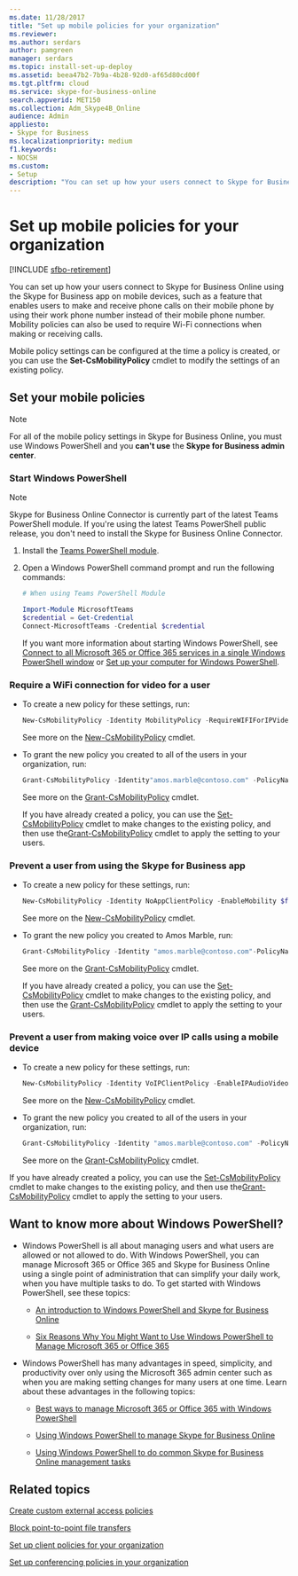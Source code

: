 ```yaml
---
ms.date: 11/28/2017
title: "Set up mobile policies for your organization"
ms.reviewer: 
ms.author: serdars
author: pamgreen
manager: serdars
ms.topic: install-set-up-deploy
ms.assetid: beea47b2-7b9a-4b28-92d0-af65d80cd00f
ms.tgt.pltfrm: cloud
ms.service: skype-for-business-online
search.appverid: MET150
ms.collection: Adm_Skype4B_Online
audience: Admin
appliesto:
- Skype for Business
ms.localizationpriority: medium
f1.keywords:
- NOCSH
ms.custom:
- Setup
description: "You can set up how your users connect to Skype for Business Online using the Skype for Business app on mobile devices."
---
```


# Set up mobile policies for your organization

[!INCLUDE [sfbo-retirement](../../Hub/includes/sfbo-retirement.md)]

You can set up how your users connect to Skype for Business Online using the Skype for Business app on mobile devices, such as a feature that enables users to make and receive phone calls on their mobile phone by using their work phone number instead of their mobile phone number. Mobility policies can also be used to require Wi-Fi connections when making or receiving calls.
  
Mobile policy settings can be configured at the time a policy is created, or you can use the **Set-CsMobilityPolicy** cmdlet to modify the settings of an existing policy.
  
## Set your mobile policies

> [!NOTE]
> For all of the mobile policy settings in Skype for Business Online, you must use Windows PowerShell and you **can't use** the **Skype for Business admin center**. 
  
### Start Windows PowerShell

> [!NOTE]
> Skype for Business Online Connector is currently part of the latest Teams PowerShell module. If you're using the latest Teams PowerShell public release, you don't need to install the Skype for Business Online Connector.
1. Install the [Teams PowerShell module](/microsoftteams/teams-powershell-install).
    
2. Open a Windows PowerShell command prompt and run the following commands: 

   ```powershell
   # When using Teams PowerShell Module

   Import-Module MicrosoftTeams
   $credential = Get-Credential
   Connect-MicrosoftTeams -Credential $credential
   ```
   If you want more information about starting Windows PowerShell, see [Connect to all Microsoft 365 or Office 365 services in a single Windows PowerShell window](/microsoft-365/enterprise/connect-to-all-microsoft-365-services-in-a-single-windows-powershell-window) or [Set up your computer for Windows PowerShell](../set-up-your-computer-for-windows-powershell/set-up-your-computer-for-windows-powershell.md).
   
### Require a WiFi connection for video for a user

- To create a new policy for these settings, run:
   
   ```powershell
   New-CsMobilityPolicy -Identity MobilityPolicy -RequireWIFIForIPVideo $true
   ```
   See more on the [New-CsMobilityPolicy](/powershell/module/skype/New-CsMobilityPolicy) cmdlet.
    
- To grant the new policy you created to all of the users in your organization, run:
   
   ```powershell
   Grant-CsMobilityPolicy -Identity"amos.marble@contoso.com" -PolicyName MobilityPolicy
   ```
   See more on the [Grant-CsMobilityPolicy](/powershell/module/skype/Grant-CsMobilityPolicy) cmdlet.
    
  If you have already created a policy, you can use the [Set-CsMobilityPolicy](/powershell/module/skype/Set-CsMobilityPolicy) cmdlet to make changes to the existing policy, and then use the[Grant-CsMobilityPolicy](/powershell/module/skype/Grant-CsMobilityPolicy) cmdlet to apply the setting to your users.
  
### Prevent a user from using the Skype for Business app

- To create a new policy for these settings, run:
  ```PowerShell
  New-CsMobilityPolicy -Identity NoAppClientPolicy -EnableMobility $false 
  ```
  See more on the [New-CsMobilityPolicy](/powershell/module/skype/New-CsMobilityPolicy) cmdlet.
    
- To grant the new policy you created to Amos Marble, run:  
   
   ```powershell
   Grant-CsMobilityPolicy -Identity "amos.marble@contoso.com"-PolicyName NoAppClientPolicy
   ```
   See more on the [Grant-CsMobilityPolicy](/powershell/module/skype/Grant-CsMobilityPolicy) cmdlet.
    
  If you have already created a policy, you can use the [Set-CsMobilityPolicy](/powershell/module/skype/Set-CsMobilityPolicy) cmdlet to make changes to the existing policy, and then use the [Grant-CsMobilityPolicy](/powershell/module/skype/Grant-CsMobilityPolicy) cmdlet to apply the setting to your users.
  
### Prevent a user from making voice over IP calls using a mobile device

- To create a new policy for these settings, run:
   
   ```powershell
   New-CsMobilityPolicy -Identity VoIPClientPolicy -EnableIPAudioVideo  $false
   ```
   See more on the [New-CsMobilityPolicy](/powershell/module/skype/New-CsMobilityPolicy) cmdlet.
    
- To grant the new policy you created to all of the users in your organization, run:
   
   ```powershell
   Grant-CsMobilityPolicy -Identity "amos.marble@contoso.com" -PolicyName VoIPClientPolicy
   ```

  See more on the [Grant-CsMobilityPolicy](/powershell/module/skype/Grant-CsMobilityPolicy) cmdlet.
    
If you have already created a policy, you can use the [Set-CsMobilityPolicy](/powershell/module/skype/Set-CsMobilityPolicy) cmdlet to make changes to the existing policy, and then use the[Grant-CsMobilityPolicy](/powershell/module/skype/Grant-CsMobilityPolicy) cmdlet to apply the setting to your users.
  
## Want to know more about Windows PowerShell?

- Windows PowerShell is all about managing users and what users are allowed or not allowed to do. With Windows PowerShell, you can manage Microsoft 365 or Office 365 and Skype for Business Online using a single point of administration that can simplify your daily work, when you have multiple tasks to do. To get started with Windows PowerShell, see these topics:
    
  - [An introduction to Windows PowerShell and Skype for Business Online](../set-up-your-computer-for-windows-powershell/set-up-your-computer-for-windows-powershell.md)
    
  - [Six Reasons Why You Might Want to Use Windows PowerShell to Manage Microsoft 365 or Office 365](/microsoft-365/enterprise/why-you-need-to-use-microsoft-365-powershell)
    
- Windows PowerShell has many advantages in speed, simplicity, and productivity over only using the Microsoft 365 admin center such as when you are making setting changes for many users at one time. Learn about these advantages in the following topics:
    
  - [Best ways to manage Microsoft 365 or Office 365 with Windows PowerShell](/previous-versions//dn568025(v=technet.10))
    
  - [Using Windows PowerShell to manage Skype for Business Online](../set-up-your-computer-for-windows-powershell/set-up-your-computer-for-windows-powershell.md)
    
  - [Using Windows PowerShell to do common Skype for Business Online management tasks](../set-up-your-computer-for-windows-powershell/set-up-your-computer-for-windows-powershell.md)
    
## Related topics
[Create custom external access policies](create-custom-external-access-policies.md)

[Block point-to-point file transfers](block-point-to-point-file-transfers.md)

[Set up client policies for your organization](set-up-client-policies-for-your-organization.md)

[Set up conferencing policies in your organization](set-up-conferencing-policies-for-your-organization.md)

  

